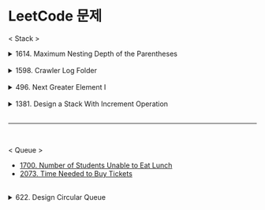 # LeetCode 문제

< Stack >

<details>
    <summary>1614. Maximum Nesting Depth of the Parentheses</summary>

- 1614. Maximum Nesting Depth of the Parentheses
    
    ```java
    // 시간 복잡도 : O(n) .. n = 문자열의 길이 
    // 공간 복잡도 : O(n) .. n = split 배열의 크기
    class Solution {
        public int maxDepth(String s) {
          if (s == "") {
                return 0;
            }
    
            int result = 0;
            int depth = 0;
            String[] split = s.split("");
    
            for (int i = 0; i < split.length; i++) {
    
                if (split[i].equals("(")) {
                    depth++;
                }
                if (depth != 0 && split[i].equals(")")) {
                    depth--;
                }
    
                if (result < depth) {
                    result = depth;
                }
            }
    
            return result;
        }
    }
    ```
</details>

<br>

<details>
    <summary>1598. Crawler Log Folder</summary>

- 1598. Crawler Log Folder
    
    ```java
    // 시간 복잡도 O(n) ... n = logs의 길이
    // 공간 복잡도 O(1)
    class Solution {
        public int minOperations(String[] logs) {
           if (logs.length == 0) {
                return 0;
            }
    
            int depth = 0;
    
            for (int i = 0; i < logs.length; i++) {
                if (logs[i].equals("../")) {
                    if (depth == 0) {
                        continue;
                    } else {
                        depth--;
                    }
                } else if (logs[i].equals("./")) {
                    continue;
                } else {
                    depth++;
                }
            }
    
            return depth;
        }
    }
    ```
</details> 

<br>

<details>
    <summary>496. Next Greater Element I</summary>

- 496. Next Greater Element I
    
    ```java
    // 시간복잡도 O(nm) .. n= nums1의 길이 , m = nums2의 길이 - nums1의 값과 일치하는 nums2값의 인덱스 번호
    // 공간복잡도 O(n+m) .. n = nums1의 크기 , m = nums2의 크기
    class Solution {
        public int[] nextGreaterElement(int[] nums1, int[] nums2) {
    
            int[] result = new int[nums1.length];
            for (int i = 0; i < result.length; i++) {
                result[i] = -1;
            }
            HashMap<Integer, Integer> map = new HashMap<>();
    
            for (int i = 0; i < nums2.length; i++) {
                map.put(nums2[i], i);
            }
            int num = 0;
            for (int i = 0; i < nums1.length; i++) {
                num = nums1[i];
    
                for (int j = map.get(nums1[i]) + 1; j < nums2.length; j++) {
                    if (nums2[j] > num) {
                        result[i] = nums2[j];
                        break;
                    }
                }
            }
            return result;
        }
    }
    ```
</details>

<br>

<details>
    <summary>1381. Design a Stack With Increment Operation</summary>

- 1381. Design a Stack With Increment Operation
    
    ```java
    // 시간복잡도 
    // push , pop O(1)
    // increment O(n) ... n = 스택의 길이 혹은 k

    // 공간 복잡도
    // O(n)... n = maxSize
    class CustomStack {
        int top;
        int stackSize;
        int arrStack[];
    
        public CustomStack(int maxSize) {
            top = -1;
            this.stackSize = maxSize;
            arrStack = new int[maxSize];
        }
    
        public void push(int x) {
            if (top != this.stackSize - 1) {
                arrStack[++top] = x;
            }
        }
    
        public int pop() {
            if (top == -1) {
                return -1;
            } else {
                return arrStack[top--];
            }
        }
    
        public void increment(int k, int val) {
            int min = Math.min(k, arrStack.length);
            if (min >= 0) {
                for (int i = 0; i < min; i++)
                    arrStack[i] += val;
            }
        }
    }
    
    /**
     * Your CustomStack object will be instantiated and called as such:
     * CustomStack obj = new CustomStack(maxSize);
     * obj.push(x);
     * int param_2 = obj.pop();
     * obj.increment(k,val);
     */
    ```

</details>

<br>

* * *

<br>

< Queue >

- [1700. Number of Students Unable to Eat Lunch](https://leetcode.com/problems/number-of-students-unable-to-eat-lunch/)
- [2073. Time Needed to Buy Tickets](https://leetcode.com/problems/time-needed-to-buy-tickets/)

<br>

<details>
    <summary>622. Design Circular Queue</summary>

- 622. Design Circular Queue

```java
// 시간 복잡도 O(1)
// 공간 복잡도 O(n) ... n = k
class MyCircularQueue {
    class Node {
        Node next;
        int val;

        Node(int val) {
            this.val = val;
            this.next = null;
        }
    }

    Node head;
    Node tail;
    int size;
    int max;

    public MyCircularQueue(int k) {
        this.head = null;
        this.tail = null;
        this.max = k;
        this.size = 0;
    }

    public boolean enQueue(int value) {
        Node node = new Node(value);
        if (size == max) {
            return false;
        } else {
            if (size == 0) {
                head = node;
                tail = node;
            } else {
                tail.next = node;
                tail = node;
            }
            size++;
            return true;
        }
    }

    public boolean deQueue() {
        if (size == 0) {
            return false;
        } else if (size == 1) {
            head = null;
            tail = null;
        } else {
            head = head.next;
        }
        size--;
        return true;
    }

    public int Front() {
        if (size == 0) {
            return -1;
        } else {
            return head.val;
        }
    }

    public int Rear() {
        if (size == 0) {
            return -1;
        } else {
            return tail.val;
        }
    }

    public boolean isEmpty() {
        if (size == 0) {
            return true;
        } else {
            return false;
        }
    }

    public boolean isFull() {
        if (size == max) {
            return true;
        } else {
            return false;
        }
    }
}
```
</details>